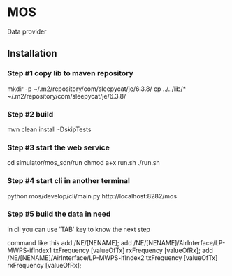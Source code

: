 # MOS

Data provider

## Installation

### Step #1 copy lib to maven repository
mkdir -p ~/.m2/repository/com/sleepycat/je/6.3.8/
cp ../../lib/* ~/.m2/repository/com/sleepycat/je/6.3.8/

### Step #2 build
mvn clean install -DskipTests

### Step #3 start the web service
cd simulator/mos_sdn/run
chmod a+x run.sh
./run.sh

### Step #4 start cli in another terminal
python mos/develop/cli/main.py http://localhost:8282/mos

### Step #5 build the data in need
in cli you can use 'TAB' key to know the next step

command like this
add /NE/[NENAME];
add /NE/[NENAME]/AirInterface/LP-MWPS-ifIndex1 txFrequency [valueOfTx] rxFrequency [valueOfRx];
add /NE/[NENAME]/AirInterface/LP-MWPS-ifIndex2 txFrequency [valueOfTx] rxFrequency [valueOfRx];

